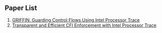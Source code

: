 ## Paper List

1. [GRIFFIN: Guarding Control Flows Using Intel Processor Trace](https://dl.acm.org/doi/pdf/10.1145/3093336.3037716)
2. [Transparent and Efficient CFI Enforcement with Intel Processor Trace](https://ieeexplore.ieee.org/stamp/stamp.jsp?tp=&arnumber=7920853)